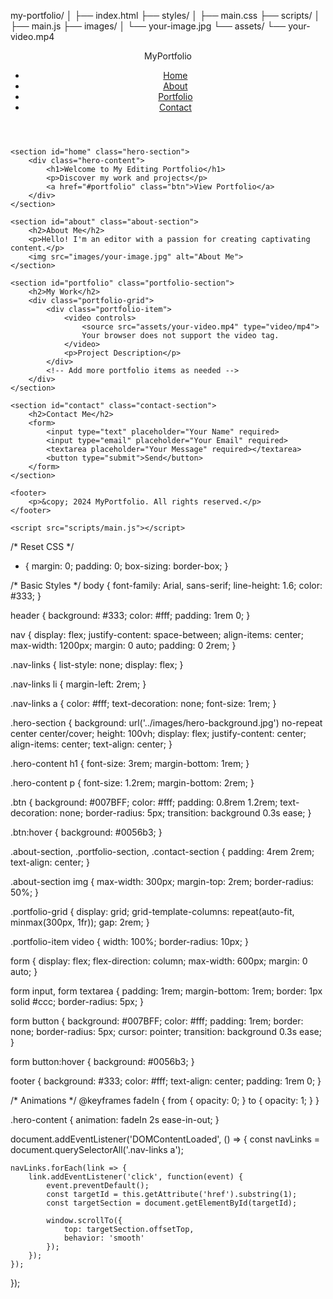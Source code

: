 my-portfolio/
│
├── index.html
├── styles/
│   ├── main.css
├── scripts/
│   ├── main.js
├── images/
│   └── your-image.jpg
└── assets/
    └── your-video.mp4

<!DOCTYPE html>
<html lang="en">
<head>
    <meta charset="UTF-8">
    <meta name="viewport" content="width=device-width, initial-scale=1.0">
    <title>My Editing Portfolio</title>
    <link rel="stylesheet" href="styles/main.css">
</head>
<body>
    <header>
        <nav>
            <div class="logo">MyPortfolio</div>
            <ul class="nav-links">
                <li><a href="#home">Home</a></li>
                <li><a href="#about">About</a></li>
                <li><a href="#portfolio">Portfolio</a></li>
                <li><a href="#contact">Contact</a></li>
            </ul>
        </nav>
    </header>

    <section id="home" class="hero-section">
        <div class="hero-content">
            <h1>Welcome to My Editing Portfolio</h1>
            <p>Discover my work and projects</p>
            <a href="#portfolio" class="btn">View Portfolio</a>
        </div>
    </section>

    <section id="about" class="about-section">
        <h2>About Me</h2>
        <p>Hello! I'm an editor with a passion for creating captivating content.</p>
        <img src="images/your-image.jpg" alt="About Me">
    </section>

    <section id="portfolio" class="portfolio-section">
        <h2>My Work</h2>
        <div class="portfolio-grid">
            <div class="portfolio-item">
                <video controls>
                    <source src="assets/your-video.mp4" type="video/mp4">
                    Your browser does not support the video tag.
                </video>
                <p>Project Description</p>
            </div>
            <!-- Add more portfolio items as needed -->
        </div>
    </section>

    <section id="contact" class="contact-section">
        <h2>Contact Me</h2>
        <form>
            <input type="text" placeholder="Your Name" required>
            <input type="email" placeholder="Your Email" required>
            <textarea placeholder="Your Message" required></textarea>
            <button type="submit">Send</button>
        </form>
    </section>

    <footer>
        <p>&copy; 2024 MyPortfolio. All rights reserved.</p>
    </footer>

    <script src="scripts/main.js"></script>
</body>
</html>


/* Reset CSS */
* {
    margin: 0;
    padding: 0;
    box-sizing: border-box;
}

/* Basic Styles */
body {
    font-family: Arial, sans-serif;
    line-height: 1.6;
    color: #333;
}

header {
    background: #333;
    color: #fff;
    padding: 1rem 0;
}

nav {
    display: flex;
    justify-content: space-between;
    align-items: center;
    max-width: 1200px;
    margin: 0 auto;
    padding: 0 2rem;
}

.nav-links {
    list-style: none;
    display: flex;
}

.nav-links li {
    margin-left: 2rem;
}

.nav-links a {
    color: #fff;
    text-decoration: none;
    font-size: 1rem;
}

.hero-section {
    background: url('../images/hero-background.jpg') no-repeat center center/cover;
    height: 100vh;
    display: flex;
    justify-content: center;
    align-items: center;
    text-align: center;
}

.hero-content h1 {
    font-size: 3rem;
    margin-bottom: 1rem;
}

.hero-content p {
    font-size: 1.2rem;
    margin-bottom: 2rem;
}

.btn {
    background: #007BFF;
    color: #fff;
    padding: 0.8rem 1.2rem;
    text-decoration: none;
    border-radius: 5px;
    transition: background 0.3s ease;
}

.btn:hover {
    background: #0056b3;
}

.about-section, .portfolio-section, .contact-section {
    padding: 4rem 2rem;
    text-align: center;
}

.about-section img {
    max-width: 300px;
    margin-top: 2rem;
    border-radius: 50%;
}

.portfolio-grid {
    display: grid;
    grid-template-columns: repeat(auto-fit, minmax(300px, 1fr));
    gap: 2rem;
}

.portfolio-item video {
    width: 100%;
    border-radius: 10px;
}

form {
    display: flex;
    flex-direction: column;
    max-width: 600px;
    margin: 0 auto;
}

form input, form textarea {
    padding: 1rem;
    margin-bottom: 1rem;
    border: 1px solid #ccc;
    border-radius: 5px;
}

form button {
    background: #007BFF;
    color: #fff;
    padding: 1rem;
    border: none;
    border-radius: 5px;
    cursor: pointer;
    transition: background 0.3s ease;
}

form button:hover {
    background: #0056b3;
}

footer {
    background: #333;
    color: #fff;
    text-align: center;
    padding: 1rem 0;
}

/* Animations */
@keyframes fadeIn {
    from {
        opacity: 0;
    }
    to {
        opacity: 1;
    }
}

.hero-content {
    animation: fadeIn 2s ease-in-out;
}


document.addEventListener('DOMContentLoaded', () => {
    const navLinks = document.querySelectorAll('.nav-links a');

    navLinks.forEach(link => {
        link.addEventListener('click', function(event) {
            event.preventDefault();
            const targetId = this.getAttribute('href').substring(1);
            const targetSection = document.getElementById(targetId);

            window.scrollTo({
                top: targetSection.offsetTop,
                behavior: 'smooth'
            });
        });
    });
});



